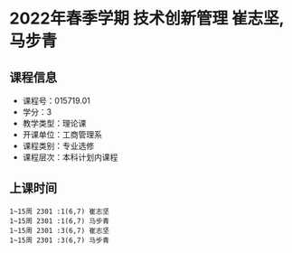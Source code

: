 # 2022年春季学期 技术创新管理 崔志坚, 马步青






## 课程信息

- 课程号：015719.01
- 学分：3
- 教学类型：理论课
- 开课单位：工商管理系
- 课程类别：专业选修
- 课程层次：本科计划内课程

## 上课时间

```
1~15周 2301 :1(6,7) 崔志坚
1~15周 2301 :1(6,7) 马步青
1~15周 2301 :3(6,7) 崔志坚
1~15周 2301 :3(6,7) 马步青
```

